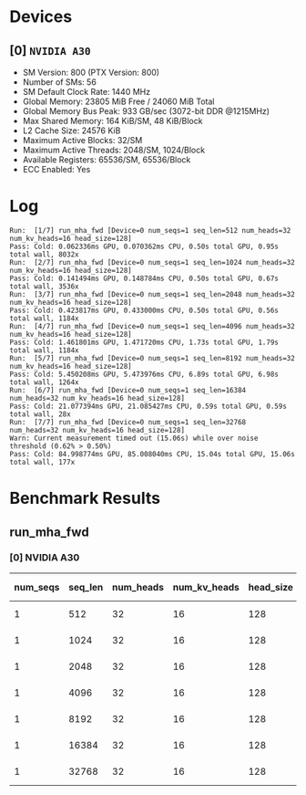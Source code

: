 # Devices

## [0] `NVIDIA A30`
* SM Version: 800 (PTX Version: 800)
* Number of SMs: 56
* SM Default Clock Rate: 1440 MHz
* Global Memory: 23805 MiB Free / 24060 MiB Total
* Global Memory Bus Peak: 933 GB/sec (3072-bit DDR @1215MHz)
* Max Shared Memory: 164 KiB/SM, 48 KiB/Block
* L2 Cache Size: 24576 KiB
* Maximum Active Blocks: 32/SM
* Maximum Active Threads: 2048/SM, 1024/Block
* Available Registers: 65536/SM, 65536/Block
* ECC Enabled: Yes

# Log

```
Run:  [1/7] run_mha_fwd [Device=0 num_seqs=1 seq_len=512 num_heads=32 num_kv_heads=16 head_size=128]
Pass: Cold: 0.062336ms GPU, 0.070362ms CPU, 0.50s total GPU, 0.95s total wall, 8032x 
Run:  [2/7] run_mha_fwd [Device=0 num_seqs=1 seq_len=1024 num_heads=32 num_kv_heads=16 head_size=128]
Pass: Cold: 0.141494ms GPU, 0.148784ms CPU, 0.50s total GPU, 0.67s total wall, 3536x 
Run:  [3/7] run_mha_fwd [Device=0 num_seqs=1 seq_len=2048 num_heads=32 num_kv_heads=16 head_size=128]
Pass: Cold: 0.423817ms GPU, 0.433000ms CPU, 0.50s total GPU, 0.56s total wall, 1184x 
Run:  [4/7] run_mha_fwd [Device=0 num_seqs=1 seq_len=4096 num_heads=32 num_kv_heads=16 head_size=128]
Pass: Cold: 1.461801ms GPU, 1.471720ms CPU, 1.73s total GPU, 1.79s total wall, 1184x 
Run:  [5/7] run_mha_fwd [Device=0 num_seqs=1 seq_len=8192 num_heads=32 num_kv_heads=16 head_size=128]
Pass: Cold: 5.450208ms GPU, 5.473976ms CPU, 6.89s total GPU, 6.98s total wall, 1264x 
Run:  [6/7] run_mha_fwd [Device=0 num_seqs=1 seq_len=16384 num_heads=32 num_kv_heads=16 head_size=128]
Pass: Cold: 21.077394ms GPU, 21.085427ms CPU, 0.59s total GPU, 0.59s total wall, 28x 
Run:  [7/7] run_mha_fwd [Device=0 num_seqs=1 seq_len=32768 num_heads=32 num_kv_heads=16 head_size=128]
Warn: Current measurement timed out (15.06s) while over noise threshold (0.62% > 0.50%)
Pass: Cold: 84.998774ms GPU, 85.008040ms CPU, 15.04s total GPU, 15.06s total wall, 177x 
```

# Benchmark Results

## run_mha_fwd

### [0] NVIDIA A30

| num_seqs | seq_len | num_heads | num_kv_heads | head_size | Memory Reads | Memory Writes | Memory Usage | Tokens | Samples |  CPU Time  | Noise  |  GPU Time  | Noise  |  Elem/s  | GlobalMem BW | BWUtil |
|----------|---------|-----------|--------------|-----------|--------------|---------------|--------------|--------|---------|------------|--------|------------|--------|----------|--------------|--------|
|        1 |     512 |        32 |           16 |       128 |    8.000 MiB |     4.000 MiB |           12 |    512 |   8032x |  70.362 us | 65.21% |  62.336 us | 14.16% |   8.214M | 201.857 GB/s | 21.63% |
|        1 |    1024 |        32 |           16 |       128 |   16.000 MiB |     8.000 MiB |           24 |   1024 |   3536x | 148.784 us | 26.08% | 141.494 us |  3.13% |   7.237M | 177.858 GB/s | 19.06% |
|        1 |    2048 |        32 |           16 |       128 |   32.000 MiB |    16.000 MiB |           48 |   2048 |   1184x | 433.000 us | 15.65% | 423.817 us |  3.28% |   4.832M | 118.758 GB/s | 12.73% |
|        1 |    4096 |        32 |           16 |       128 |   64.000 MiB |    32.000 MiB |           96 |   4096 |   1184x |   1.472 ms |  3.94% |   1.462 ms |  1.44% |   2.802M |  68.863 GB/s |  7.38% |
|        1 |    8192 |        32 |           16 |       128 |  128.000 MiB |    64.000 MiB |          192 |   8192 |   1264x |   5.474 ms |  5.58% |   5.450 ms |  1.02% |   1.503M |  36.939 GB/s |  3.96% |
|        1 |   16384 |        32 |           16 |       128 |  256.000 MiB |   128.000 MiB |          384 |  16384 |     28x |  21.085 ms |  0.50% |  21.077 ms |  0.49% | 777.326K |  19.104 GB/s |  2.05% |
|        1 |   32768 |        32 |           16 |       128 |  512.000 MiB |   256.000 MiB |          768 |  32768 |    177x |  85.008 ms |  0.62% |  84.999 ms |  0.62% | 385.511K |   9.474 GB/s |  1.02% |
